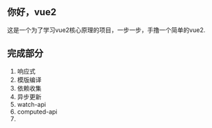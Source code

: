 ## 你好，vue2

这是一个为了学习vue2核心原理的项目，一步一步，手撸一个简单的vue2.

## 完成部分
1. 响应式
2. 模版编译
3. 依赖收集
4. 异步更新
5. watch-api
6. computed-api
7. 

 